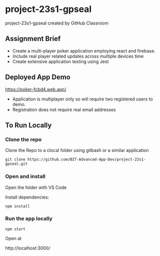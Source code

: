 # project-23s1-gpseal
project-23s1-gpseal created by GitHub Classroom

## Assignment Brief
- Create a multi-player poker application employing react and firebase.
- Include real player related updates across multiple devices time
- Create extensive application testing using Jest

## Deployed App Demo

https://poker-fcbd4.web.app/

- Application is multiplayer only so will require two registered users to demo.
- Registration does not require real email addresses

## To Run Locally

### Clone the repo
Clone the Repo to a clocal folder using gitbash or a similar application

` git clone https://github.com/BIT-Advanced-App-Dev/project-23s1-gpseal.git `

### Open and install
Open the folder with VS Code

Install dependencies:

` npm install `

### Run the app locally

` npm start `

 Open at
 
 http://localhost:3000/







